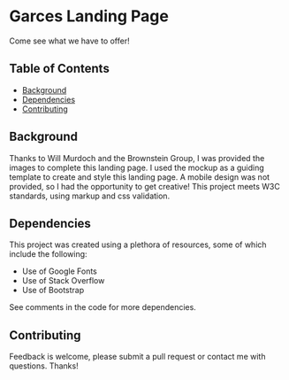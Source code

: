 # Garces Landing Page
Come see what we have to offer!

## Table of Contents

* [Background](#background)
* [Dependencies](#dependencies)
* [Contributing](#contributing)

## Background

Thanks to Will Murdoch and the Brownstein Group, I was provided the images to complete this landing page. I used the mockup as a guiding template to create and style this landing page. A mobile design was not provided, so I had the opportunity to get creative! This project meets W3C standards, using markup and css validation. 

## Dependencies

This project was created using a plethora of resources, some of which include the following:
* Use of Google Fonts
* Use of Stack Overflow
* Use of Bootstrap

See comments in the code for more dependencies.

## Contributing

Feedback is welcome, please submit a pull request or contact me with questions. Thanks!
